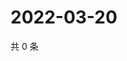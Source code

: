 # 2022-03-20

共 0 条

<!-- BEGIN WEIBO -->
<!-- 最后更新时间 Sun Mar 20 2022 04:14:35 GMT+0800 (China Standard Time) -->

<!-- END WEIBO -->
